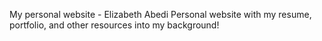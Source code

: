 My personal website - Elizabeth Abedi
Personal website with my resume, portfolio, and other resources into my background!
